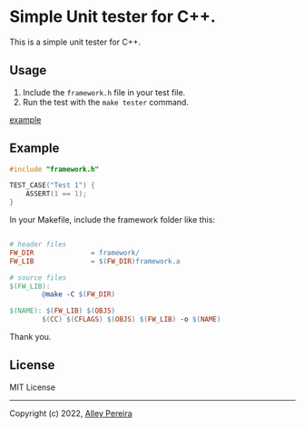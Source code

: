 # Simple Unit tester for C++.

This is a simple unit tester for C++.

## Usage

1. Include the `framework.h` file in your test file.
2. Run the test with the `make tester` command.

[example](carbon.png)

## Example

```c++
#include "framework.h"

TEST_CASE("Test 1") {
    ASSERT(1 == 1);
}
```

In your Makefile, include the framework folder like this:

```makefile

# header files
FW_DIR				= framework/
FW_LIB				= $(FW_DIR)framework.a

# source files
$(FW_LIB):
		@make -C $(FW_DIR)

$(NAME): $(FW_LIB) $(OBJS)
		$(CC) $(CFLAGS) $(OBJS) $(FW_LIB) -o $(NAME)

```

Thank you.

## License

MIT License

---
Copyright (c) 2022, [Alley Pereira](https://www.linkedin.com/in/alley-pereira/)